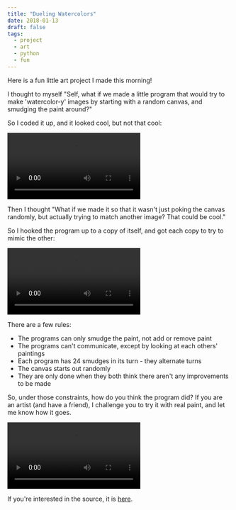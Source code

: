 ```yaml
---
title: "Dueling Watercolors"
date: 2018-01-13
draft: false
tags:
  - project
  - art
  - python
  - fun
---
```


Here is a fun little art project I made this morning!

I thought to myself "Self, what if we made a little program that would try to make 'watercolor-y' images by starting with a random canvas, and smudging the paint around?"

So I coded it up, and it looked cool, but not that cool:

<video controls>
<source src="/watercolors/averages.mp4" type='video/mp4'>
</video>

Then I thought "What if we made it so that it wasn't just poking the canvas randomly, but actually trying to match another image? That could be cool."

So I hooked the program up to a copy of itself, and got each copy to try to mimic the other:

<video controls>
<source src="/watercolors/small.mp4" type='video/mp4'>
</video>

There are a few rules:

 - The programs can only smudge the paint, not add or remove paint
 - The programs can't communicate, except by looking at each others' paintings
 - Each program has 24 smudges in its turn - they alternate turns
 - The canvas starts out randomly
 - They are only done when they both think there aren't any improvements to be made

So, under those constraints, how do you think the program did? If you are an artist (and have a friend), I challenge you to try it with real paint, and let me know how it goes.

<video controls>
<source src="/watercolors/movie.mp4" type='video/mp4'>
</video>

If you're interested in the source, it is [here](https://gist.github.com/setupminimal/a53a703e43d2f06fb62de4747c12b75c).
